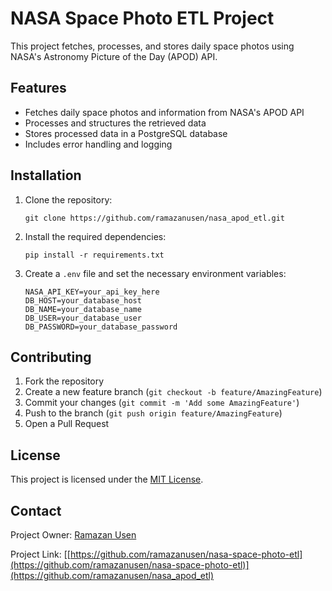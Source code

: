 # NASA Space Photo ETL Project

This project fetches, processes, and stores daily space photos using NASA's Astronomy Picture of the Day (APOD) API.

## Features

- Fetches daily space photos and information from NASA's APOD API
- Processes and structures the retrieved data
- Stores processed data in a PostgreSQL database
- Includes error handling and logging

## Installation

1. Clone the repository:
   ```
   git clone https://github.com/ramazanusen/nasa_apod_etl.git
   ```

2. Install the required dependencies:
   ```
   pip install -r requirements.txt
   ```

3. Create a `.env` file and set the necessary environment variables:
   ```
   NASA_API_KEY=your_api_key_here
   DB_HOST=your_database_host
   DB_NAME=your_database_name
   DB_USER=your_database_user
   DB_PASSWORD=your_database_password
   ```


## Contributing

1. Fork the repository
2. Create a new feature branch (`git checkout -b feature/AmazingFeature`)
3. Commit your changes (`git commit -m 'Add some AmazingFeature'`)
4. Push to the branch (`git push origin feature/AmazingFeature`)
5. Open a Pull Request

## License

This project is licensed under the [MIT License](LICENSE).

## Contact

Project Owner: [Ramazan Usen](https://github.com/ramazanusen)

Project Link: [[https://github.com/ramazanusen/nasa-space-photo-etl](https://github.com/ramazanusen/nasa-space-photo-etl)](https://github.com/ramazanusen/nasa_apod_etl)

